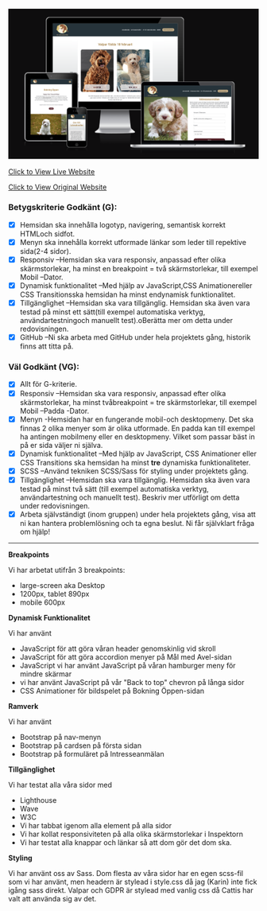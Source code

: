 ![Responsive Mockup](https://github.com/Krnsand/projekt-2/blob/main/assets/images/readme-hero.png)


[Click to View Live Website](https://krnsand.github.io/projekt-2/)

[Click to View Original Website](https://www.101labradoodles.com/)



### Betygskriterie Godkänt (G):
- [x] Hemsidan ska innehålla logotyp, navigering, semantisk korrekt HTMLoch sidfot. 
- [x] Menyn ska innehålla korrekt utformade länkar som leder till repektive sida(2-4 sidor).
- [x] Responsiv –Hemsidan ska vara responsiv, anpassad efter olika skärmstorlekar, ha minst en breakpoint = två skärmstorlekar, till exempel Mobil –Dator.
- [x] Dynamisk funktionalitet –Med hjälp av JavaScript,CSS Animationereller CSS Transitionsska hemsidan ha minst endynamisk funktionalitet.
- [x] Tillgänglighet –Hemsidan ska vara tillgänglig. Hemsidan ska även vara testad på minst ett sätt(till exempel automatiska verktyg, användartestningoch manuellt test).oBerätta mer om detta under redovisningen.
- [x] GitHub –Ni ska arbeta med GitHub under hela projektets gång, historik finns att titta på.

### Väl Godkänt (VG):
- [x] Allt för G-kriterie. 
- [x] Responsiv –Hemsidan ska vara responsiv, anpassad efter olika skärmstorlekar, ha minst tvåbreakpoint = tre skärmstorlekar, till exempel Mobil –Padda -Dator.
- [x] Menyn -Hemsidan har en fungerande mobil-och desktopmeny. Det ska finnas 2 olika menyer som är olika utformade. En padda kan till exempel ha antingen mobilmeny eller en desktopmeny. Vilket som passar bäst in på er sida väljer ni själva.
- [x] Dynamisk funktionalitet –Med hjälp av JavaScript, CSS Animationer eller CSS Transitions ska hemsidan ha minst **tre** dynamiska funktionaliteter.
- [x] SCSS –Använd tekniken SCSS/Sass för styling under projektets gång.
- [x] Tillgänglighet –Hemsidan ska vara tillgänglig. Hemsidan ska även vara testad på minst två sätt (till exempel automatiska verktyg, användartestning och manuellt test). Beskriv mer utförligt om detta under redovisningen.
- [x] Arbeta självständigt (inom gruppen) under hela projektets gång, visa att ni kan hantera problemlösning och ta egna beslut. Ni får självklart fråga om hjälp!

--- 

__Breakpoints__

 Vi har arbetat utifrån 3 breakpoints: 
  - large-screen aka Desktop 
  - 1200px, tablet 890px 
  - mobile 600px

 __Dynamisk Funktionalitet__

 Vi har använt
  - JavaScript för att göra våran header genomskinlig vid skroll
  - JavaScript för att göra accordion menyer på Mål med Avel-sidan
  - JavaScript vi har använt JavaScript på våran hamburger meny för mindre skärmar
  - vi har använt JavaScript på vår "Back to top" chevron på långa sidor
  - CSS Animationer för bildspelet på Bokning Öppen-sidan

 __Ramverk__

 Vi har använt 
  - Bootstrap på nav-menyn 
  - Bootstrap på cardsen på första sidan
  - Bootstrap på formuläret på Intresseanmälan

 __Tillgänglighet__

 Vi har testat alla våra sidor med 
  - Lighthouse
  - Wave
  - W3C 
  - Vi har tabbat igenom alla element på alla sidor
  - Vi har kollat responsiviteten på alla olika skärmstorlekar i Inspektorn
  - Vi har testat alla knappar och länkar så att dom gör det dom ska.

 __Styling__

 Vi har använt oss av Sass. Dom flesta av våra sidor har en egen scss-fil som vi har använt, men headern är stylead i style.css då jag (Karin) inte fick igång sass direkt. Valpar och GDPR är stylead med vanlig css då Cattis har valt att använda sig av det.
